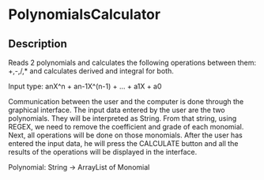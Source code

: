 # PolynomialsCalculator

## Description
Reads 2 polynomials and calculates the following operations between them: +,-,/,* and calculates derived and integral for both.

Input type: anX^n + an-1X^(n-1) + ... + a1X + a0

Communication between the user and the computer is done through the graphical interface. The input data entered by the user are the two polynomials. They will be interpreted as String. From that string, using REGEX, we need to remove the coefficient and grade of each monomial. Next, all operations will be done on those monomials. After the user has entered the input data, he will press the CALCULATE button and all the results of the operations will be displayed in the interface.

Polynomial: String -> ArrayList of Monomial
